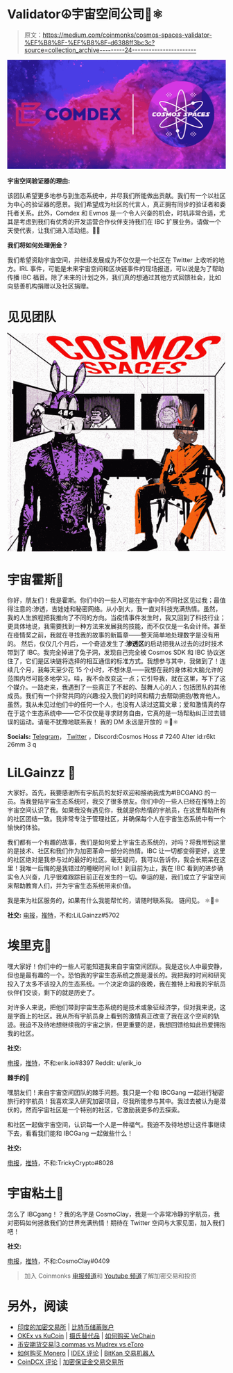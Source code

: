 # Validator☮️宇宙空间公司💜⚛️

> 原文：<https://medium.com/coinmonks/cosmos-spaces-validator-%EF%B8%8F-%EF%B8%8F-d6388ff3bc3c?source=collection_archive---------24----------------------->

![](img/bea5991b71aec98501a0d9f1ebe2e430.png)

**宇宙空间验证器的理由:**

该团队希望更多地参与到生态系统中，并尽我们所能做出贡献。我们有一个以社区为中心的验证器的愿景。我们希望成为社区的代言人，真正拥有同步的验证者和委托者关系。此外，Comdex 和 Evmos 是一个令人兴奋的机会，时机非常合适，尤其是考虑到我们有优秀的开发运营合作伙伴支持我们在 IBC 扩展业务。请做一个天使代表，让我们进入活动组。👼🏾

**我们将如何处理佣金？**

我们希望资助宇宙空间，并继续发展成为不仅仅是一个社区在 Twitter 上收听的地方。IRL 事件，可能是未来宇宙空间和区块链事件的现场报道，可以说是为了帮助传播 IBC 福音。除了未来的计划之外，我们真的想通过其他方式回馈社会，比如向慈善机构捐赠以及社区捐赠。

# 见见团队

![](img/355da50db7727fd7a8d44a874a5e60a2.png)

# 宇宙霍斯🐰

你好，朋友们！我是霍斯。你们中的一些人可能在宇宙中的不同社区见过我；最值得注意的:渗透，吉娃娃和秘密网络。从小到大，我一直对科技充满热情。虽然，我的人生旅程把我推向了不同的方向。当疫情事件发生时，我又回到了科技行业；更具体地说，我需要找到一种方法来发展我的技能，而不仅仅是一名会计师。甚至在疫情奖之前，我就在寻找我的故事的新篇章——整天简单地处理数字是没有用的。
然后，仅仅几个月后，一个奇迹发生了:**渗透区**的启动把我从过去的过时技术带到了 IBC。我完全掉进了兔子洞，发现自己完全被 Cosmos SDK 和 IBC 协议迷住了，它们是区块链将选择的相互通信的标准方式。我想参与其中，我做到了！连续几个月，我每天至少花 15 个小时，不想休息——我想在我的身体和大脑允许的范围内尽可能多地学习。哇，我不会改变这一点；它引导我，就在这里，写下了这个媒介。一路走来，我遇到了一些真正了不起的、鼓舞人心的人；包括团队的其他成员。我们有一个非常共同的兴趣:投入我们的时间和精力去帮助拥抱/教育他人。虽然，我从未见过他们中的任何一个人，也没有人读过这篇文章；爱和激情真的存在于这个生态系统中——它不仅仅是寻求财务自由，它真的是一场帮助纠正过去错误的运动。请毫不犹豫地联系我！
我的 DM 永远是开放的
⚛️💜⚛️

**Socials:**
[Telegram](https://t.me/Cosmos_HOSS)， [Twitter](https://twitter.com/CosmosHOSS) ，Discord:Cosmos Hoss # 7240 Alter id:r6kt 26mm 3 q

# **LiLGainzz** 🦍

大家好。首先，我要感谢所有宇航员的友好欢迎和接纳我成为#IBCGANG 的一员。当我登陆宇宙生态系统时，我交了很多朋友。你们中的一些人已经在推特上的宇宙空间认识了我。如果我没有遇见你，我就是你热情的宇航员，在这里帮助所有的社区团结一致。我非常专注于管理社区，并确保每个人在宇宙生态系统中有一个愉快的体验。

我们都有一个有趣的故事，我们是如何爱上宇宙生态系统的，对吗？将我带到这里的是技术、社区和我们作为加密革命一部分的热情。IBC 让一切都变得更好，这里的社区绝对是我参与过的最好的社区。毫无疑问，我可以告诉你，我会长期呆在这里！我唯一后悔的是我错过的睡眠时间 lol！到目前为止，我在 IBC 看到的进步确实令人兴奋，几乎很难跟踪目前正在发生的一切。幸运的是，我们成立了宇宙空间来帮助教育人们，并为宇宙生态系统带来价值。

我是来为社区服务的，如果有什么我能帮忙的，请随时联系我。
链间见。
⚛️💜⚛️

**社交:**
[电报](https://t.me/LiLGainzz)，[推特](https://twitter.com/lilgainzz?s=21)，不和:LiLGainzz#5702

# 埃里克🦍

嘿大家好！你们中的一些人可能知道我来自宇宙空间团队。我是这伙人中最安静，但也是最有趣的一个。恐怕我的宇宙生态系统之旅是漫长的。我把我的时间和研究投入了太多不该投入的生态系统。一个决定命运的夜晚，我在推特上和我的宇航员伙伴们交谈，剩下的就是历史了。

对许多人来说，把他们带到宇宙生态系统的是技术或象征经济学，但对我来说，这是字面上的社区。我从所有宇航员身上看到的激情真正改变了我在这个空间的轨迹。我迫不及待地想继续我的宇宙之旅，但更重要的是，我想回馈给如此热爱拥抱我的社区。

**社交:**

[电报](https://t.me/erik_io)，[推特](https://twitter.com/erikchain_io)，不和:erik.io#8397 Reddit: u/erik_io

**棘手的**🦍

嘿朋友们！来自宇宙空间团队的棘手问题。我只是一个和 IBCGang 一起进行秘密旅行的宇航员！我喜欢深入研究加密项目，尽我所能参与其中。我过去被认为是潜伏的，然而宇宙社区是一个特别的社区，它激励我更多的去探索。

和社区一起做宇宙空间，认识每一个人是一种福气。我迫不及待地想让这件事继续下去，看看我们能和 IBCGang 一起做些什么！

**社交:**

[电报](https://t.me/Char1esBark1ey)，[推特](https://twitter.com/TrickyCrypto2)，不和:TrickyCrypto#8028

# **宇宙粘土**🐰

怎么了 IBCgang！？我的名字是 CosmoClay，我是一个非常冷静的宇航员，我对密码如何拯救我们的世界充满热情！期待在 Twitter 空间与大家见面，加入我们吧！

**社交:**

[电报](https://t.me/CosmoClay)，[推特](https://twitter.com/CosmoClay_)，不和:CosmoClay#0409

> 加入 Coinmonks [电报频道](https://t.me/coincodecap)和 [Youtube 频道](https://www.youtube.com/c/coinmonks/videos)了解加密交易和投资

# 另外，阅读

*   [印度的加密交易所](/coinmonks/bitcoin-exchange-in-india-7f1fe79715c9) | [比特币储蓄账户](/coinmonks/bitcoin-savings-account-e65b13f92451)
*   [OKEx vs KuCoin](https://coincodecap.com/okex-kucoin) | [摄氏替代品](https://coincodecap.com/celsius-alternatives) | [如何购买 VeChain](https://coincodecap.com/buy-vechain)
*   [币安期货交易](https://coincodecap.com/binance-futures-trading)|[3 commas vs Mudrex vs eToro](https://coincodecap.com/mudrex-3commas-etoro)
*   [如何购买 Monero](https://coincodecap.com/buy-monero) | [IDEX 评论](https://coincodecap.com/idex-review) | [BitKan 交易机器人](https://coincodecap.com/bitkan-trading-bot)
*   [CoinDCX 评论](/coinmonks/coindcx-review-8444db3621a2) | [加密保证金交易交易所](https://coincodecap.com/crypto-margin-trading-exchanges)